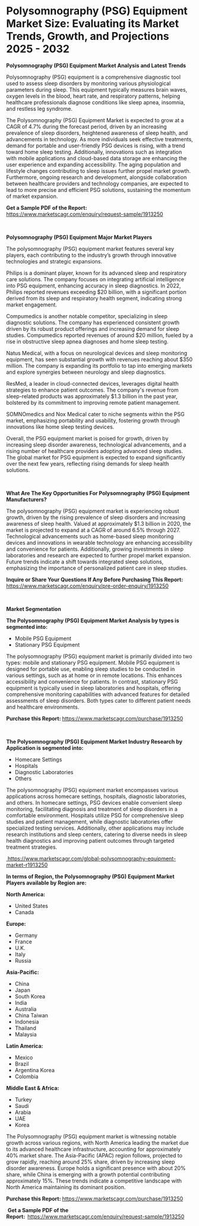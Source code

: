 <p><h1>Polysomnography (PSG) Equipment Market Size: Evaluating its Market Trends, Growth, and Projections 2025 - 2032</h1></p><p><strong>Polysomnography (PSG) Equipment Market Analysis and Latest Trends</strong></p>
<p><p>Polysomnography (PSG) equipment is a comprehensive diagnostic tool used to assess sleep disorders by monitoring various physiological parameters during sleep. This equipment typically measures brain waves, oxygen levels in the blood, heart rate, and respiratory patterns, helping healthcare professionals diagnose conditions like sleep apnea, insomnia, and restless leg syndrome.</p><p>The Polysomnography (PSG) Equipment Market is expected to grow at a CAGR of 4.7% during the forecast period, driven by an increasing prevalence of sleep disorders, heightened awareness of sleep health, and advancements in technology. As more individuals seek effective treatments, demand for portable and user-friendly PSG devices is rising, with a trend toward home sleep testing. Additionally, innovations such as integration with mobile applications and cloud-based data storage are enhancing the user experience and expanding accessibility. The aging population and lifestyle changes contributing to sleep issues further propel market growth. Furthermore, ongoing research and development, alongside collaboration between healthcare providers and technology companies, are expected to lead to more precise and efficient PSG solutions, sustaining the momentum of market expansion.</p></p>
<p><strong>Get a Sample PDF of the Report:&nbsp;</strong> <a href="https://www.marketscagr.com/enquiry/request-sample/1913250?utm_campaign=2517&utm_medium=2&utm_source=Github&utm_content=ia&utm_term=16042025&utm_id=polysomnography-psg-equipment">https://www.marketscagr.com/enquiry/request-sample/1913250</a></p>
<p>&nbsp;</p>
<p><strong>Polysomnography (PSG) Equipment Major Market Players</strong></p>
<p><p>The polysomnography (PSG) equipment market features several key players, each contributing to the industry’s growth through innovative technologies and strategic expansions. </p><p>Philips is a dominant player, known for its advanced sleep and respiratory care solutions. The company focuses on integrating artificial intelligence into PSG equipment, enhancing accuracy in sleep diagnostics. In 2022, Philips reported revenues exceeding $20 billion, with a significant portion derived from its sleep and respiratory health segment, indicating strong market engagement.</p><p>Compumedics is another notable competitor, specializing in sleep diagnostic solutions. The company has experienced consistent growth driven by its robust product offerings and increasing demand for sleep studies. Compumedics reported revenues of around $20 million, fueled by a rise in obstructive sleep apnea diagnoses and home sleep testing.</p><p>Natus Medical, with a focus on neurological devices and sleep monitoring equipment, has seen substantial growth with revenues reaching about $350 million. The company is expanding its portfolio to tap into emerging markets and explore synergies between neurology and sleep diagnostics.</p><p>ResMed, a leader in cloud-connected devices, leverages digital health strategies to enhance patient outcomes. The company's revenue from sleep-related products was approximately $1.3 billion in the past year, bolstered by its commitment to improving remote patient management.</p><p>SOMNOmedics and Nox Medical cater to niche segments within the PSG market, emphasizing portability and usability, fostering growth through innovations like home sleep testing devices.</p><p>Overall, the PSG equipment market is poised for growth, driven by increasing sleep disorder awareness, technological advancements, and a rising number of healthcare providers adopting advanced sleep studies. The global market for PSG equipment is expected to expand significantly over the next few years, reflecting rising demands for sleep health solutions.</p></p>
<p>&nbsp;</p>
<p><strong>What Are The Key Opportunities For Polysomnography (PSG) Equipment Manufacturers?</strong></p>
<p><p>The polysomnography (PSG) equipment market is experiencing robust growth, driven by the rising prevalence of sleep disorders and increasing awareness of sleep health. Valued at approximately $1.3 billion in 2020, the market is projected to expand at a CAGR of around 6.5% through 2027. Technological advancements such as home-based sleep monitoring devices and innovations in wearable technology are enhancing accessibility and convenience for patients. Additionally, growing investments in sleep laboratories and research are expected to further propel market expansion. Future trends indicate a shift towards integrated sleep solutions, emphasizing the importance of personalized patient care in sleep studies.</p></p>
<p><strong>Inquire or Share Your Questions If Any Before Purchasing This Report:</strong> <a href="https://www.marketscagr.com/enquiry/pre-order-enquiry/1913250?utm_campaign=2517&utm_medium=2&utm_source=Github&utm_content=ia&utm_term=16042025&utm_id=polysomnography-psg-equipment">https://www.marketscagr.com/enquiry/pre-order-enquiry/1913250</a></p>
<p>&nbsp;</p>
<p><strong>Market Segmentation</strong></p>
<p><strong>The Polysomnography (PSG) Equipment Market Analysis by types is segmented into:</strong></p>
<p><ul><li>Mobile PSG Equipment</li><li>Stationary PSG Equipment</li></ul></p>
<p><p>The polysomnography (PSG) equipment market is primarily divided into two types: mobile and stationary PSG equipment. Mobile PSG equipment is designed for portable use, enabling sleep studies to be conducted in various settings, such as at home or in remote locations. This enhances accessibility and convenience for patients. In contrast, stationary PSG equipment is typically used in sleep laboratories and hospitals, offering comprehensive monitoring capabilities with advanced features for detailed assessments of sleep disorders. Both types cater to different patient needs and healthcare environments.</p></p>
<p><strong>Purchase this Report:&nbsp;</strong><a href="https://www.marketscagr.com/purchase/1913250?utm_campaign=2517&utm_medium=2&utm_source=Github&utm_content=ia&utm_term=16042025&utm_id=polysomnography-psg-equipment">https://www.marketscagr.com/purchase/1913250</a></p>
<p>&nbsp;</p>
<p><strong>The Polysomnography (PSG) Equipment Market Industry Research by Application is segmented into:</strong></p>
<p><ul><li>Homecare Settings</li><li>Hospitals</li><li>Diagnostic Laboratories</li><li>Others</li></ul></p>
<p><p>The polysomnography (PSG) equipment market encompasses various applications across homecare settings, hospitals, diagnostic laboratories, and others. In homecare settings, PSG devices enable convenient sleep monitoring, facilitating diagnosis and treatment of sleep disorders in a comfortable environment. Hospitals utilize PSG for comprehensive sleep studies and patient management, while diagnostic laboratories offer specialized testing services. Additionally, other applications may include research institutions and sleep centers, catering to diverse needs in sleep health diagnostics and improving patient outcomes through targeted treatment strategies.</p></p>
<p><a href="https://www.marketscagr.com/global-polysomnography-equipment-market-r1913250?utm_campaign=2517&utm_medium=2&utm_source=Github&utm_content=ia&utm_term=16042025&utm_id=polysomnography-psg-equipment">&nbsp;https://www.marketscagr.com/global-polysomnography-equipment-market-r1913250</a></p>
<p><strong>In terms of Region, the Polysomnography (PSG) Equipment Market Players available by Region are:</strong></p>
<p>
    <p> <strong> North America: </strong>
        <ul>
            <li>United States</li>
            <li>Canada</li>
        </ul>
        </p> 
    <p> <strong> Europe: </strong>
        <ul>
            <li>Germany</li>
            <li>France</li>
            <li>U.K.</li>
            <li>Italy</li>
            <li>Russia</li>
        </ul>
        </p> 
    <p> <strong> Asia-Pacific: </strong>
        <ul>
            <li>China</li>
            <li>Japan</li>
            <li>South Korea</li>
            <li>India</li>
            <li>Australia</li>
            <li>China Taiwan</li>
            <li>Indonesia</li>
            <li>Thailand</li>
            <li>Malaysia</li>
        </ul>
        </p> 
    <p> <strong> Latin America: </strong>
        <ul>
            <li>Mexico</li>
            <li>Brazil</li>
            <li>Argentina Korea</li>
            <li>Colombia</li>
        </ul>
        </p> 
    <p> <strong> Middle East & Africa: </strong>
        <ul>
            <li>Turkey</li>
            <li>Saudi</li>
            <li>Arabia</li>
            <li>UAE</li>
            <li>Korea</li>
        </ul>
    </p>
    </p>
<p><p>The Polysomnography (PSG) equipment market is witnessing notable growth across various regions, with North America leading the market due to its advanced healthcare infrastructure, accounting for approximately 40% market share. The Asia-Pacific (APAC) region follows, projected to grow rapidly, reaching around 25% share, driven by increasing sleep disorder awareness. Europe holds a significant presence with about 20% share, while China is emerging with a growth potential contributing approximately 15%. These trends indicate a competitive landscape with North America maintaining its dominant position.</p></p>
<p><strong>Purchase this Report: </strong><a href="https://www.marketscagr.com/purchase/1913250?utm_campaign=2517&utm_medium=2&utm_source=Github&utm_content=ia&utm_term=16042025&utm_id=polysomnography-psg-equipment">https://www.marketscagr.com/purchase/1913250</a></p>
<p>&nbsp;<strong>Get a Sample PDF of the Report:&nbsp;&nbsp;</strong><a href="https://www.marketscagr.com/enquiry/request-sample/1913250?utm_campaign=2517&utm_medium=2&utm_source=Github&utm_content=ia&utm_term=16042025&utm_id=polysomnography-psg-equipment">https://www.marketscagr.com/enquiry/request-sample/1913250</a></p>
<p><strong></strong></p>
<p><p></p><p></p><p></p></p>